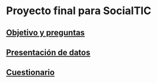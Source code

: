 # Proyecto final para SocialTIC

## [Objetivo y preguntas](/Preguntas.md)

## [Presentación de datos](/Datos_presentación/index.html)

## [Cuestionario]()
